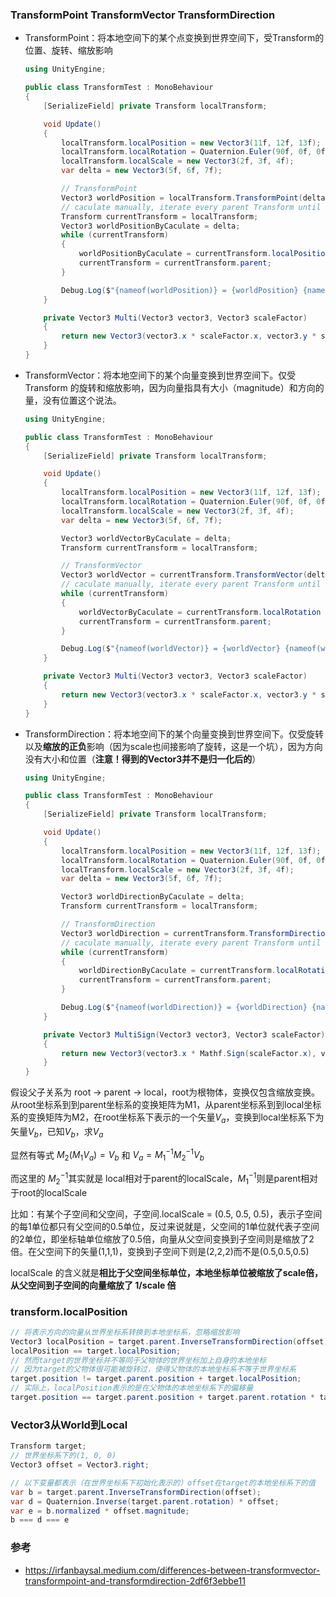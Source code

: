 ### TransformPoint TransformVector TransformDirection

-   TransformPoint：将本地空间下的某个点变换到世界空间下，受Transform的位置、旋转、缩放影响

    ``` csharp
    using UnityEngine;
    
    public class TransformTest : MonoBehaviour
    {
        [SerializeField] private Transform localTransform;
    
        void Update()
        {
            localTransform.localPosition = new Vector3(11f, 12f, 13f);
            localTransform.localRotation = Quaternion.Euler(90f, 0f, 0f);
            localTransform.localScale = new Vector3(2f, 3f, 4f);
            var delta = new Vector3(5f, 6f, 7f);
    
            // TransformPoint
            Vector3 worldPosition = localTransform.TransformPoint(delta);
            // caculate manually, iterate every parent Transform until we reach root
            Transform currentTransform = localTransform;
            Vector3 worldPositionByCaculate = delta;
            while (currentTransform)
            {
                worldPositionByCaculate = currentTransform.localPosition + currentTransform.localRotation * Multi(worldPositionByCaculate, currentTransform.localScale);
                currentTransform = currentTransform.parent;
            }
    
            Debug.Log($"{nameof(worldPosition)} = {worldPosition} {nameof(worldPositionByCaculate)} = {worldPositionByCaculate}");
        }
    
        private Vector3 Multi(Vector3 vector3, Vector3 scaleFactor)
        {
            return new Vector3(vector3.x * scaleFactor.x, vector3.y * scaleFactor.y, vector3.z * scaleFactor.z);
        }
    }
    ```
    
-   TransformVector：将本地空间下的某个向量变换到世界空间下。仅受 Transform 的旋转和缩放影响，因为向量指具有大小（magnitude）和方向的量，没有位置这个说法。

    ``` csharp
    using UnityEngine;
    
    public class TransformTest : MonoBehaviour
    {
        [SerializeField] private Transform localTransform;
    
        void Update()
        {
            localTransform.localPosition = new Vector3(11f, 12f, 13f);
            localTransform.localRotation = Quaternion.Euler(90f, 0f, 0f);
            localTransform.localScale = new Vector3(2f, 3f, 4f);
            var delta = new Vector3(5f, 6f, 7f);
    
            Vector3 worldVectorByCaculate = delta;
            Transform currentTransform = localTransform;
    
            // TransformVector
            Vector3 worldVector = currentTransform.TransformVector(delta);
            // caculate manually, iterate every parent Transform until we reach root
            while (currentTransform)
            {
                worldVectorByCaculate = currentTransform.localRotation * Multi(worldVectorByCaculate, currentTransform.localScale);
                currentTransform = currentTransform.parent;
            }
    
            Debug.Log($"{nameof(worldVector)} = {worldVector} {nameof(worldVectorByCaculate)} = {worldVectorByCaculate}");
        }
    
        private Vector3 Multi(Vector3 vector3, Vector3 scaleFactor)
        {
            return new Vector3(vector3.x * scaleFactor.x, vector3.y * scaleFactor.y, vector3.z * scaleFactor.z);
        }
    }
    ```
    
-   TransformDirection：将本地空间下的某个向量变换到世界空间下。仅受旋转以及**缩放的正负**影响（因为scale也间接影响了旋转，这是一个坑），因为方向没有大小和位置（**注意！得到的Vector3并不是归一化后的**）

    ``` csharp
    using UnityEngine;
    
    public class TransformTest : MonoBehaviour
    {
        [SerializeField] private Transform localTransform;
    
        void Update()
        {
            localTransform.localPosition = new Vector3(11f, 12f, 13f);
            localTransform.localRotation = Quaternion.Euler(90f, 0f, 0f);
            localTransform.localScale = new Vector3(2f, 3f, 4f);
            var delta = new Vector3(5f, 6f, 7f);
    
            Vector3 worldDirectionByCaculate = delta;
            Transform currentTransform = localTransform;
    
            // TransformDirection
            Vector3 worldDirection = currentTransform.TransformDirection(delta);
            // caculate manually, iterate every parent Transform until we reach root
            while (currentTransform)
            {
                worldDirectionByCaculate = currentTransform.localRotation * MultiSign(worldDirectionByCaculate, currentTransform.localScale);
                currentTransform = currentTransform.parent;
            }
    
            Debug.Log($"{nameof(worldDirection)} = {worldDirection} {nameof(worldDirectionByCaculate)} = {worldDirectionByCaculate}");
        }
    
        private Vector3 MultiSign(Vector3 vector3, Vector3 scaleFactor)
        {
            return new Vector3(vector3.x * Mathf.Sign(scaleFactor.x), vector3.y * Mathf.Sign(scaleFactor.y), vector3.z * Mathf.Sign(scaleFactor.z));
        }
    }
    ```
    

假设父子关系为 root -> parent -> local，root为根物体，变换仅包含缩放变换。从root坐标系到到parent坐标系的变换矩阵为M1，从parent坐标系到到local坐标系的变换矩阵为M2，在root坐标系下表示的一个矢量$V_a$，变换到local坐标系下为矢量$V_b$，已知$V_b$，求$V_a$

显然有等式 $M_2 (M_1 V_a) = V_b$ 和 $V_a = M_1^{-1} M_2^{-1} V_b$

而这里的 $M_2^{-1}$其实就是 local相对于parent的localScale，$M_1^{-1}$则是parent相对于root的localScale

比如：有某个子空间和父空间，子空间.localScale = (0.5, 0.5, 0.5)，表示子空间的每1单位都只有父空间的0.5单位，反过来说就是，父空间的1单位就代表子空间的2单位，即坐标轴单位缩放了0.5倍，向量从父空间变换到子空间则是缩放了2倍。在父空间下的矢量(1,1,1)，变换到子空间下则是(2,2,2)而不是(0.5,0.5,0.5)

localScale 的含义就是**相比于父空间坐标单位，本地坐标单位被缩放了scale倍，从父空间到子空间的向量缩放了 1/scale 倍**

### transform.localPosition

``` csharp
// 将表示方向的向量从世界坐标系转换到本地坐标系，忽略缩放影响
Vector3 localPosition = target.parent.InverseTransformDirection(offset);
localPosition == target.localPosition;
// 然而target的世界坐标并不等同于父物体的世界坐标加上自身的本地坐标
// 因为target的父物体很可能被旋转过，使得父物体的本地坐标系不等于世界坐标系
target.position != target.parent.position + target.localPosition;
// 实际上，localPosition表示的是在父物体的本地坐标系下的偏移量
target.position == target.parent.position + target.parent.rotation * target.localPosition;
```

### Vector3从World到Local

```csharp
Transform target;
// 世界坐标系下的(1, 0, 0)
Vector3 offset = Vector3.right;

// 以下变量都表示（在世界坐标系下初始化表示的）offset在target的本地坐标系下的值
var b = target.parent.InverseTransformDirection(offset);
var d = Quaternion.Inverse(target.parent.rotation) * offset;
var e = b.normalized * offset.magnitude;
b === d === e
```

### 参考

-   https://irfanbaysal.medium.com/differences-between-transformvector-transformpoint-and-transformdirection-2df6f3ebbe11